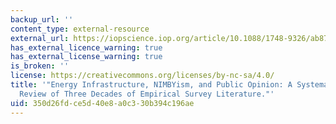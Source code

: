 ```yaml
---
backup_url: ''
content_type: external-resource
external_url: https://iopscience.iop.org/article/10.1088/1748-9326/ab875d/meta
has_external_licence_warning: true
has_external_license_warning: true
is_broken: ''
license: https://creativecommons.org/licenses/by-nc-sa/4.0/
title: '"Energy Infrastructure, NIMBYism, and Public Opinion: A Systematic Literature
  Review of Three Decades of Empirical Survey Literature."'
uid: 350d26fd-ce5d-40e8-a0c3-30b394c196ae
---
```

